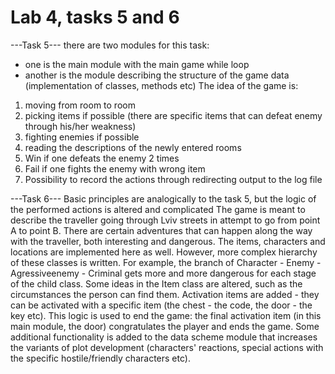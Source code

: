 # Lab 4, tasks 5 and 6

---Task 5---
there are two modules for this task:
- one is the main module with the main game while loop
- another is the module describing the structure of the game data (implementation of classes, methods etc)
The idea of the game is:
1. moving from room to room
2. picking items if possible (there are specific items that can defeat enemy through his/her weakness)
3. fighting enemies if possible
4. reading the descriptions of the newly entered rooms
5. Win if one defeats the enemy 2 times
6. Fail if one fights the enemy with wrong item
7. Possibility to record the actions through redirecting output to the log file


---Task 6---
Basic principles are analogically to the task 5,
but the logic of the performed actions is altered and complicated
The game is meant to describe the traveller going through Lviv streets
in attempt to go from point A to point B.
There are certain adventures that can happen along the way with the traveller,
both interesting and dangerous.
The items, characters and locations are implemented here as well.
However, more complex hierarchy of these classes is written.
For example, the branch of Character - Enemy - Agressiveenemy - Criminal
gets more and more dangerous for each stage of the child class.
Some ideas in the Item class are altered, such as the circumstances the person
can find them. Activation items are added - they can be activated with a specific item (the chest - the code, the door - the key etc).
This logic is used to end the game: the final activation item (in this main module, the door) congratulates the player and ends the game.
Some additional functionality is added to the data scheme module that increases
the variants of plot development (characters' reactions, special actions with the specific hostile/friendly characters etc).
